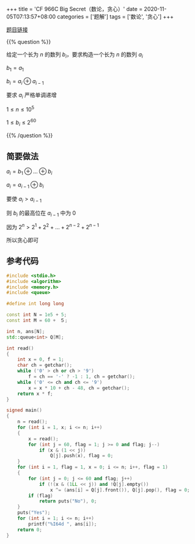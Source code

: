 +++
title = 'CF 966C Big Secret（数论，贪心）'
date = 2020-11-05T07:13:57+08:00
categories = ['题解']
tags = ['数论', '贪心']
+++

[题目链接](https://codeforces.com/contest/966/problem/C)

{{% question %}}

给定一个长为 $n$ 的数列 $b_i$，要求构造一个长为 $n$ 的数列 $a_i$

$b_1 = a_1$

$b_i = a_i \oplus a_{i - 1}$

要求 $a_i$ 严格单调递增

$1 \le n \le 10^5$

$1 \le b_i \le 2^{60}$ 

{{% /question %}}

<!--more-->

## 简要做法

$a_i = b_1 \oplus \ldots \oplus b_i$

$a_i = a_{i - 1} \oplus b_i$

要使 $a_i > a_{i - 1}$

则 $b_i$ 的最高位在 $a_{i - 1}$ 中为 $0$

因为 $2^n > 2^1 + 2^2 + \ldots + 2^{n - 2} + 2^{n - 1}$

所以贪心即可

## 参考代码

```cpp
#include <stdio.h>
#include <algorithm>
#include <memory.h>
#include <queue>

#define int long long

const int N = 1e5 + 5;
const int M = 60 +　５;

int n, ans[N];
std::queue<int> Q[M];

int read()
{
	int x = 0, f = 1;
	char ch = getchar();
	while ('0' > ch or ch > '9')
		f = ch == '-' ? -1 : 1, ch = getchar();
	while ('0' <= ch and ch <= '9')
		x = x * 10 + ch - 48, ch = getchar();
	return x * f;
}

signed main()
{
	n = read();
	for (int i = 1, x; i <= n; i++)
	{
		x = read();
		for (int j = 60, flag = 1; j >= 0 and flag; j--)
			if (x & (1 << j))
				Q[j].push(x), flag = 0;
	}
	for (int i = 1, flag = 1, x = 0; i <= n; i++, flag = 1)
	{
		for (int j = 0; j <= 60 and flag; j++)
			if (!(x & (1LL << j)) and !Q[j].empty())
				x ^= (ans[i] = Q[j].front()), Q[j].pop(), flag = 0;
		if (flag)
			return puts("No"), 0;
	}
	puts("Yes");
	for (int i = 1; i <= n; i++)
		printf("%I64d ", ans[i]);
	return 0;
}
```
